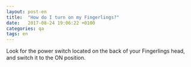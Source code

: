 ```yaml
---
layout: post-en
title:  "How do I turn on my Fingerlings?"
date:   2017-08-24 19:06:22 +0100
categories: qa
tags: en
---
```

Look for the power switch located on the back of your Fingerlings head, and switch it to the ON position.